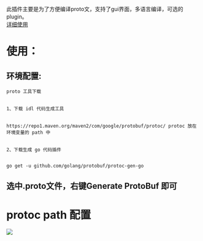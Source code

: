 此插件主要是为了方便编译proto文，支持了gui界面，多语言编译，可选的plugin。<br>
[详细使用](https://blog.codingfine.com/archives/protobuf-lan-ren-cha-jian)

# 使用：
## 环境配置:
    proto 工具下载
    
    
    1、下载 idl 代码生成工具
    
    
    https://repo1.maven.org/maven2/com/google/protobuf/protoc/ protoc 放在环境变量的 path 中
    
    
    2、下载生成 go 代码插件
    
    
    go get -u github.com/golang/protobuf/protoc-gen-go
    
## 选中.proto文件，右键Generate ProtoBuf 即可

# protoc path 配置
![](https://ws3.sinaimg.cn/large/006tNbRwgy1fvynhixalxj31kw12kgq5.jpg)